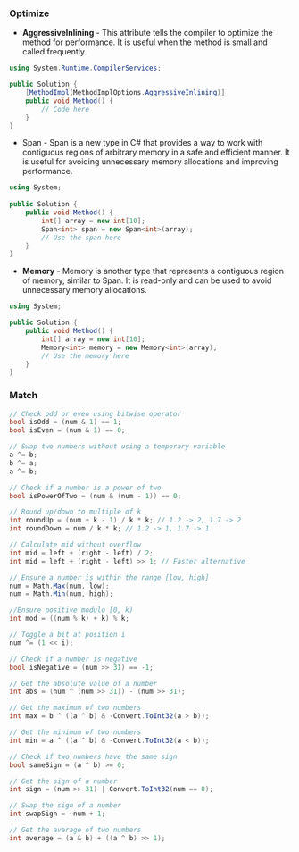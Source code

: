 ### Optimize

- **AggressiveInlining** - This attribute tells the compiler to optimize the method for performance. It is useful when the method is small and called frequently.
```csharp
using System.Runtime.CompilerServices;

public Solution {
    [MethodImpl(MethodImplOptions.AggressiveInlining)]
    public void Method() {
        // Code here
    }
}
```
- Span<T> - Span<T> is a new type in C# that provides a way to work with contiguous regions of arbitrary memory in a safe and efficient manner. It is useful for avoiding unnecessary memory allocations and improving performance.
```csharp
using System;
   
public Solution {
    public void Method() {
        int[] array = new int[10];
        Span<int> span = new Span<int>(array);
        // Use the span here
    }
}
```
- **Memory<T>** - Memory<T> is another type that represents a contiguous region of memory, similar to Span<T>. It is read-only and can be used to avoid unnecessary memory allocations.
```csharp
using System;

public Solution {
    public void Method() {
        int[] array = new int[10];
        Memory<int> memory = new Memory<int>(array);
        // Use the memory here
    }
}
```

### Match
```csharp
// Check odd or even using bitwise operator
bool isOdd = (num & 1) == 1;
bool isEven = (num & 1) == 0;

// Swap two numbers without using a temporary variable
a ^= b;
b ^= a;
a ^= b;

// Check if a number is a power of two
bool isPowerOfTwo = (num & (num - 1)) == 0;

// Round up/down to multiple of k
int roundUp = (num + k - 1) / k * k; // 1.2 -> 2, 1.7 -> 2
int roundDown = num / k * k; // 1.2 -> 1, 1.7 -> 1

// Calculate mid without overflow
int mid = left + (right - left) / 2;
int mid = left + (right - left) >> 1; // Faster alternative

// Ensure a number is within the range [low, high]
num = Math.Max(num, low);
num = Math.Min(num, high);

//Ensure positive modulo [0, k)
int mod = ((num % k) + k) % k;

// Toggle a bit at position i
num ^= (1 << i);

// Check if a number is negative
bool isNegative = (num >> 31) == -1;

// Get the absolute value of a number
int abs = (num ^ (num >> 31)) - (num >> 31);

// Get the maximum of two numbers
int max = b ^ ((a ^ b) & -Convert.ToInt32(a > b));

// Get the minimum of two numbers
int min = a ^ ((a ^ b) & -Convert.ToInt32(a < b));

// Check if two numbers have the same sign
bool sameSign = (a ^ b) >= 0;

// Get the sign of a number
int sign = (num >> 31) | Convert.ToInt32(num == 0);

// Swap the sign of a number
int swapSign = ~num + 1;

// Get the average of two numbers
int average = (a & b) + ((a ^ b) >> 1);
```

